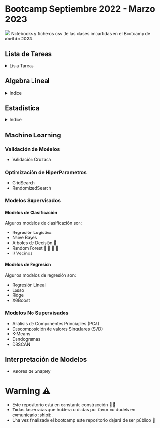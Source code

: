 # Bootcamp Septiembre 2022 - Marzo 2023
![](https://masterdatascience.online/wp-content/uploads/2020/02/706-1024x671.jpg)
Notebooks y ficheros csv de las clases impartidas en el Bootcamp de abril de 2023.

## Lista de Tareas
<details><summary>Lista Tareas </summary>
<p>

- [x] Algebra Lineal
- [x] Programación
- [x] Librerías 
- [ ] Estadística :construction_worker:
- [ ] Modelos Supervisados
- [ ] Modelos No Supervisados
- [ ] Series Temporales
- [ ] NLP
</p>
</details>


## Algebra Lineal
<details><summary>Indice</summary>
<p>

- [x] Determinantes
- [x] Inversa de Matrices
- [x] Sistema de Ecuaciones

</p>
</details>

## Estadística
<details><summary>Indice</summary>
<p>

* [ ] Estadística Descriptiva
* [ ] Series Cronológicas
* [ ] Intervalos de Confianza
</p>
</details>

## Machine Learning
### Validación de Modelos
* Validación Cruzada
### Optimización de HiperParametros
* GridSearch
* RandomizedSearch

### Modelos Supervisados
#### Modelos de Clasificación
Algunos modelos de clasificación son:
* Regresión Logística
* Naive Bayes 
* Arboles de Decisión :evergreen_tree:
* Random Forest :palm_tree: :evergreen_tree: :deciduous_tree: :christmas_tree:
* K-Vecinos 
#### Modelos de Regresion
Algunos modelos de regresión son:
* Regresión Lineal
* Lasso
* Ridge
* XGBoost

### Modelos No Supervisados
* Análisis de Componentes Princiaples (PCA)
* Descomposición de valores Singulares (SVD)
* K-Means
* Dendogramas
* DBSCAN
## Interpretación de Modelos
* Valores de Shapley


# Warning :warning:
* Este repositorio está en constante construcción :construction_worker: :construction:
* Todas las erratas que hubiera o dudas por favor no dudeis en comunicarlo :shipit:.
* Una vez finalizado el bootcamp este repositorio dejará de ser público :ghost:
